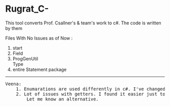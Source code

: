 # Rugrat_C-
This tool converts Prof. Csallner's &amp; team's work to c#. The code is written by them<br>

Files With No Issues as of Now :<ol><li> start</li><li>Field</li><li>ProgGenUtil</li>Type<li>entire Statement package</li></ol>
<hr><pre>
Veena:
    1. Enumarations are used differently in c#. I've changed class Type in edu.uta.cse.proggen.classLevelElements 
    2. Lot of issues with getters. I found it easier just to have the method as getMethod() and call this. 
        Let me know an alternative.
